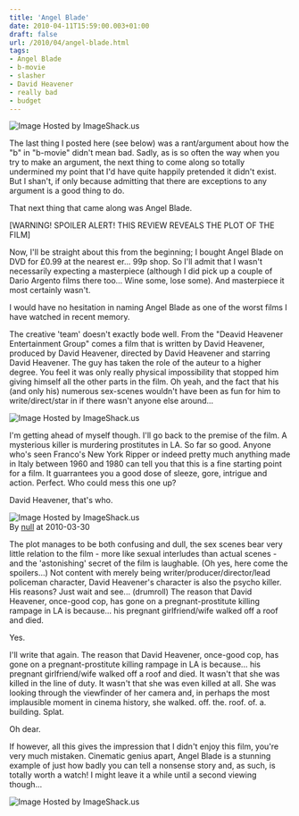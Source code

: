 ```yaml
---
title: 'Angel Blade'
date: 2010-04-11T15:59:00.003+01:00
draft: false
url: /2010/04/angel-blade.html
tags: 
- Angel Blade
- b-movie
- slasher
- David Heavener
- really bad
- budget
---
```


![Image Hosted by ImageShack.us](http://img249.imageshack.us/img249/9648/25922large.jpg)  
  
The last thing I posted here (see below) was a rant/argument about how the "b" in "b-movie" didn't mean bad. Sadly, as is so often the way when you try to make an argument, the next thing to come along so totally undermined my point that I'd have quite happily pretended it didn't exist. But I shan't, if only because admitting that there are exceptions to any argument is a good thing to do.  
  
That next thing that came along was Angel Blade.  
  
\[WARNING! SPOILER ALERT! THIS REVIEW REVEALS THE PLOT OF THE FILM\]  
  
Now, I'll be straight about this from the beginning; I bought Angel Blade on DVD for £0.99 at the nearest er... 99p shop. So I'll admit that I wasn't necessarily expecting a masterpiece (although I did pick up a couple of Dario Argento films there too... Wine some, lose some). And masterpiece it most certainly wasn't.  
  
I would have no hesitation in naming Angel Blade as one of the worst films I have watched in recent memory.  
  
The creative 'team' doesn't exactly bode well. From the "Deavid Heavener Entertainment Group" comes a film that is written by David Heavener, produced by David Heavener, directed by David Heavener and starring David Heavener. The guy has taken the role of the auteur to a higher degree. You feel it was only really physical impossibility that stopped him giving himself all the other parts in the film. Oh yeah, and the fact that his (and only his) numerous sex-scenes wouldn't have been as fun for him to write/direct/star in if there wasn't anyone else around...  
  
![Image Hosted by ImageShack.us](http://img707.imageshack.us/img707/561/74016836.jpg)  
  
I'm getting ahead of myself though. I'll go back to the premise of the film. A mysterious killer is murdering prostitutes in LA. So far so good. Anyone who's seen Franco's New York Ripper or indeed pretty much anything made in Italy between 1960 and 1980 can tell you that this is a fine starting point for a film. It guarrantees you a good dose of sleeze, gore, intrigue and action. Perfect. Who could mess this one up?  
  
David Heavener, that's who.  
  
![Image Hosted by ImageShack.us](http://img707.imageshack.us/img707/9476/87432756.jpg)  
By [null](http://profile.imageshack.us/user/null) at 2010-03-30  
  
The plot manages to be both confusing and dull, the sex scenes bear very little relation to the film - more like sexual interludes than actual scenes - and the 'astonishing' secret of the film is laughable. (Oh yes, here come the spoilers...) Not content with merely being writer/producer/director/lead policeman character, David Heavener's character is also the psycho killer. His reasons? Just wait and see... (drumroll) The reason that David Heavener, once-good cop, has gone on a pregnant-prostitute killing rampage in LA is because... his pregnant girlfriend/wife walked off a roof and died.  
  
Yes.  
  
I'll write that again. The reason that David Heavener, once-good cop, has gone on a pregnant-prostitute killing rampage in LA is because... his pregnant girlfriend/wife walked off a roof and died. It wasn't that she was killed in the line of duty. It wasn't that she was even killed at all. She was looking through the viewfinder of her camera and, in perhaps the most implausible moment in cinema history, she walked. off. the. roof. of. a. building. Splat.  
  
Oh dear.  
  
If however, all this gives the impression that I didn't enjoy this film, you're very much mistaken. Cinematic genius apart, Angel Blade is a stunning example of just how badly you can tell a nonsense story and, as such, is totally worth a watch! I might leave it a while until a second viewing though...  
  
![Image Hosted by ImageShack.us](http://img691.imageshack.us/img691/4774/54664317.jpg)